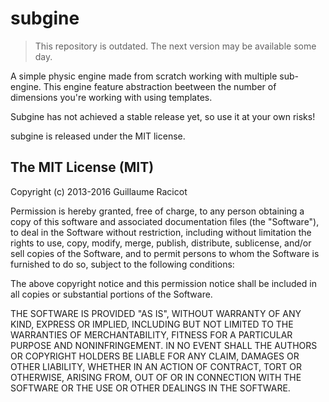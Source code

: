 subgine
=======

> This repository is outdated. The next version may be available some day.

A simple physic engine made from scratch working with multiple sub-engine. This engine feature abstraction beetween the number of dimensions you're working with using templates.

Subgine has not achieved a stable release yet, so use it at your own risks!

subgine is released under the MIT license.

The MIT License (MIT)
---------------------

Copyright (c) 2013-2016 Guillaume Racicot

Permission is hereby granted, free of charge, to any person obtaining a copy
of this software and associated documentation files (the "Software"), to deal
in the Software without restriction, including without limitation the rights
to use, copy, modify, merge, publish, distribute, sublicense, and/or sell
copies of the Software, and to permit persons to whom the Software is
furnished to do so, subject to the following conditions:

The above copyright notice and this permission notice shall be included in
all copies or substantial portions of the Software.

THE SOFTWARE IS PROVIDED "AS IS", WITHOUT WARRANTY OF ANY KIND, EXPRESS OR
IMPLIED, INCLUDING BUT NOT LIMITED TO THE WARRANTIES OF MERCHANTABILITY,
FITNESS FOR A PARTICULAR PURPOSE AND NONINFRINGEMENT. IN NO EVENT SHALL THE
AUTHORS OR COPYRIGHT HOLDERS BE LIABLE FOR ANY CLAIM, DAMAGES OR OTHER
LIABILITY, WHETHER IN AN ACTION OF CONTRACT, TORT OR OTHERWISE, ARISING FROM,
OUT OF OR IN CONNECTION WITH THE SOFTWARE OR THE USE OR OTHER DEALINGS IN
THE SOFTWARE.
